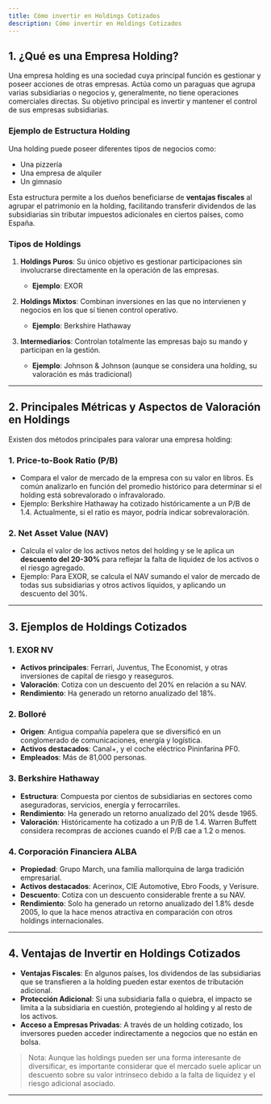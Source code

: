 ```yaml
---
title: Cómo invertir en Holdings Cotizados
description: Cómo invertir en Holdings Cotizados
---
```


## 1. ¿Qué es una Empresa Holding?

Una empresa holding es una sociedad cuya principal función es gestionar y poseer acciones de otras empresas. Actúa como un paraguas que agrupa varias subsidiarias o negocios y, generalmente, no tiene operaciones comerciales directas. Su objetivo principal es invertir y mantener el control de sus empresas subsidiarias.

### Ejemplo de Estructura Holding
Una holding puede poseer diferentes tipos de negocios como:
- Una pizzería
- Una empresa de alquiler
- Un gimnasio

Esta estructura permite a los dueños beneficiarse de **ventajas fiscales** al agrupar el patrimonio en la holding, facilitando transferir dividendos de las subsidiarias sin tributar impuestos adicionales en ciertos países, como España.

### Tipos de Holdings
1. **Holdings Puros**: Su único objetivo es gestionar participaciones sin involucrarse directamente en la operación de las empresas.
   - **Ejemplo**: EXOR

2. **Holdings Mixtos**: Combinan inversiones en las que no intervienen y negocios en los que sí tienen control operativo.
   - **Ejemplo**: Berkshire Hathaway

3. **Intermediarios**: Controlan totalmente las empresas bajo su mando y participan en la gestión.
   - **Ejemplo**: Johnson & Johnson (aunque se considera una holding, su valoración es más tradicional)

---

## 2. Principales Métricas y Aspectos de Valoración en Holdings

Existen dos métodos principales para valorar una empresa holding:

### 1. **Price-to-Book Ratio (P/B)**
   - Compara el valor de mercado de la empresa con su valor en libros. Es común analizarlo en función del promedio histórico para determinar si el holding está sobrevalorado o infravalorado.
   - Ejemplo: Berkshire Hathaway ha cotizado históricamente a un P/B de 1.4. Actualmente, si el ratio es mayor, podría indicar sobrevaloración.

### 2. **Net Asset Value (NAV)**
   - Calcula el valor de los activos netos del holding y se le aplica un **descuento del 20-30%** para reflejar la falta de liquidez de los activos o el riesgo agregado.
   - Ejemplo: Para EXOR, se calcula el NAV sumando el valor de mercado de todas sus subsidiarias y otros activos líquidos, y aplicando un descuento del 30%.

---

## 3. Ejemplos de Holdings Cotizados

### 1. **EXOR NV**
   - **Activos principales**: Ferrari, Juventus, The Economist, y otras inversiones de capital de riesgo y reaseguros.
   - **Valoración**: Cotiza con un descuento del 20% en relación a su NAV.
   - **Rendimiento**: Ha generado un retorno anualizado del 18%.

### 2. **Bolloré**
   - **Origen**: Antigua compañía papelera que se diversificó en un conglomerado de comunicaciones, energía y logística.
   - **Activos destacados**: Canal+, y el coche eléctrico Pininfarina PF0.
   - **Empleados**: Más de 81,000 personas.

### 3. **Berkshire Hathaway**
   - **Estructura**: Compuesta por cientos de subsidiarias en sectores como aseguradoras, servicios, energía y ferrocarriles.
   - **Rendimiento**: Ha generado un retorno anualizado del 20% desde 1965.
   - **Valoración**: Históricamente ha cotizado a un P/B de 1.4. Warren Buffett considera recompras de acciones cuando el P/B cae a 1.2 o menos.

### 4. **Corporación Financiera ALBA**
   - **Propiedad**: Grupo March, una familia mallorquina de larga tradición empresarial.
   - **Activos destacados**: Acerinox, CIE Automotive, Ebro Foods, y Verisure.
   - **Descuento**: Cotiza con un descuento considerable frente a su NAV.
   - **Rendimiento**: Solo ha generado un retorno anualizado del 1.8% desde 2005, lo que la hace menos atractiva en comparación con otros holdings internacionales.

---

## 4. Ventajas de Invertir en Holdings Cotizados

- **Ventajas Fiscales**: En algunos países, los dividendos de las subsidiarias que se transfieren a la holding pueden estar exentos de tributación adicional.
- **Protección Adicional**: Si una subsidiaria falla o quiebra, el impacto se limita a la subsidiaria en cuestión, protegiendo al holding y al resto de los activos.
- **Acceso a Empresas Privadas**: A través de un holding cotizado, los inversores pueden acceder indirectamente a negocios que no están en bolsa.

> Nota: Aunque las holdings pueden ser una forma interesante de diversificar, es importante considerar que el mercado suele aplicar un descuento sobre su valor intrínseco debido a la falta de liquidez y el riesgo adicional asociado.

---


